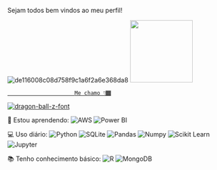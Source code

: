 Sejam todos bem vindos ao meu perfil! 



![de116008c08d758f9c1a6f2a6e368da8](https://user-images.githubusercontent.com/89526250/131228176-e9958b57-4c05-4266-9616-a6f8f39c8261.gif)   <a href="https://github.com/Gabrielasants7">
  <img height="140em" src="https://github-readme-stats.vercel.app/api?username=Gabrielasants7&show_icons=true&theme=dark&include_commits=true"/>


                         Me chamo 👇🏾


<a href="https://fontmeme.com/dragon-ball-z-font/"><img src="https://fontmeme.com/permalink/210828/8906758efb671aaa9290343316f86e1c.png" alt="dragon-ball-z-font" border="0"></a>




  


 🌱 Estou aprendendo:
 ![AWS](https://img.shields.io/badge/-AWS-black?style=flat-square&logo=Amazon-AWS)
![Power BI](https://img.shields.io/badge/-Power%20BI-black?style=plastic&logo=Power-BI)



💻 Uso diário:
 ![Python](https://img.shields.io/badge/-Python-black?style=flat-square&logo=Python)
 ![SQLite](https://img.shields.io/badge/-SQLite-black?style=flat-square&logo=PostgreSQL) 
 ![Pandas](https://img.shields.io/badge/-Pandas-black?style=flat-square&logo=Pandas)
 ![Numpy](https://img.shields.io/badge/-Numpy-black?style=flat-square&logo=Numpy)
 ![Scikit Learn](https://img.shields.io/badge/-Scikit%20Learn-black?style=flat-square&logo=scikit-learn)
 ![Jupyter](https://img.shields.io/badge/-Jupyter-black?style=flat-square&logo=Jupyter)





📚 Tenho conhecimento básico:
 ![R](https://img.shields.io/badge/-R-black?style=flat-square&logo=R)
 ![MongoDB](https://img.shields.io/badge/-MongoDB-black?style=plastic&logo=Mongodb)
 
 
 



